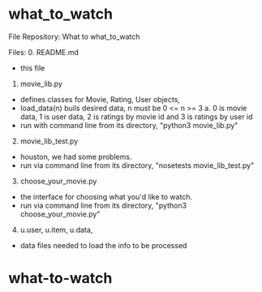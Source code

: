 # what_to_watch

File Repository: What to what_to_watch


Files:
0. README.md
 - this file
1. movie_lib.py
  - defines classes for Movie, Rating, User objects,
  - load_data(n) buils desired data, n must be 0 <= n >= 3
    a. 0 is movie data, 1 is user data, 2 is ratings by movie id and 3 is ratings by user id
  - run with command line from its directory, "python3 movie_lib.py"

2. movie_lib_test.py
  - houston, we had some problems.
  - run via command line from its directory, "nosetests movie_lib_test.py"

3. choose_your_movie.py
  - the interface for choosing what you'd like to watch.
  - run via command line from its directory, "python3 choose_your_movie.py"

4. u.user, u.item, u.data,
 - data files needed to load the info to be processed
# what-to-watch

